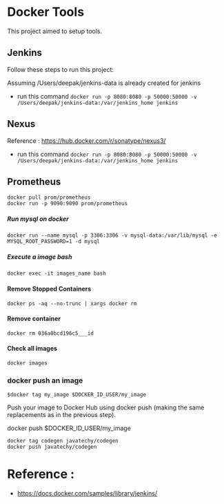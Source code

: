 # Docker Tools
This project aimed to setup tools.

Jenkins
-----------------------------
Follow these steps to run this project:

Assuming /Users/deepak/jenkins-data is already created for jenkins
 * run this command `docker run -p 8080:8080 -p 50000:50000 -v /Users/deepak/jenkins-data:/var/jenkins_home jenkins`

Nexus
-----------------------------

Reference : https://hub.docker.com/r/sonatype/nexus3/
 * run this command `docker run -p 8080:8080 -p 50000:50000 -v /Users/deepak/jenkins-data:/var/jenkins_home jenkins`

Prometheus
------------------

```
docker pull prom/prometheus
docker run -p 9090:9090 prom/prometheus
```

##### Run mysql on docker

```
docker run --name mysql -p 3306:3306 -v mysql-data:/var/lib/mysql -e MYSQL_ROOT_PASSWORD=1 -d mysql
```
##### Execute a image bash

```
docker exec -it images_name bash
```

#### Remove Stopped Containers

```
docker ps -aq --no-trunc | xargs docker rm
```

#### Remove container

```
docker rm 036a0bcd196c5___id
```

#### Check all images

```
docker images
```

### docker push an image

```
$docker tag my_image $DOCKER_ID_USER/my_image
```

Push your image to Docker Hub using docker push (making the same replacements as in the previous step).

docker push $DOCKER_ID_USER/my_image
 
```
docker tag codegen javatechy/codegen
docker push javatechy/codegen
```


# Reference : 

* https://docs.docker.com/samples/library/jenkins/

